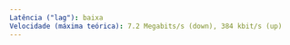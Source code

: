 ```yaml
---
Latência ("lag"): baixa
Velocidade (máxima teórica): 7.2 Megabits/s (down), 384 kbit/s (up)
---
```


